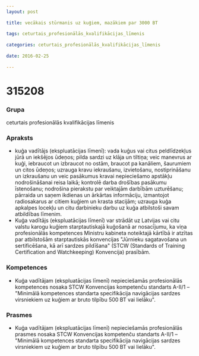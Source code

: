 ```yaml
---
layout: post
    
title: vecākais stūrmanis uz kuģiem, mazākiem par 3000 BT
    
tags: ceturtais_profesionālās_kvalifikācijas_līmenis
    
categories: ceturtais_profesionālās_kvalifikācijas_līmenis
    
date: 2016-02-25
    
---
```

# 315208

### Grupa
ceturtais profesionālās kvalifikācijas līmenis

### Apraksts

* kuģa vadītājs (ekspluatācijas līmenī): vada kuģus vai citus peldlīdzekļus jūrā un iekšējos ūdeņos; pilda sardzi uz klāja un tiltiņa; veic manevrus ar kuģi, iebraucot un izbraucot no ostām, braucot pa kanāliem, šaurumiem un citos ūdeņos; uzrauga kravu iekraušanu, izvietošanu, nostiprināšanu un izkraušanu un veic pasākumus kravai nepieciešamo apstākļu nodrošināšanai reisa laikā; kontrolē darba drošības pasākumu īstenošanu; nodrošina pierakstu par veiktajām darbībām uzturēšanu; pārraida un saņem ikdienas un ārkārtas informāciju, izmantojot radiosakarus ar citiem kuģiem un krasta stacijām; uzrauga kuģa apkalpes locekļu un citu darbinieku darbu uz kuģa atbilstoši savam atbildības līmenim.
* Kuģa vadītājs (ekspluatācijas līmenī) var strādāt uz Latvijas vai citu valstu karogu kuģiem starptautiskajā kuģošanā ar nosacījumu, ka viņa profesionālās kompetences Ministru kabineta noteiktajā kārtībā ir atzītas par atbilstošām starptautiskās konvencijas "Jūrnieku sagatavošana un sertificēšana, kā arī sardzes pildīšana" (STCW (Standards of Training Certification and Watchkeeping) Konvencija) prasībām.

### Kompetences

* Kuģa vadītājam (ekspluatācijas līmenī) nepieciešamās profesionālās kompetences nosaka STCW Konvencijas kompetenču standarts A-II/1 – "Minimālā kompetences standarta specifikācija navigācijas sardzes virsniekiem uz kuģiem ar bruto tilpību 500 BT vai lielāku".

### Prasmes 
* Kuģa vadītājam (ekspluatācijas līmenī) nepieciešamās profesionālās prasmes nosaka STCW Konvencijas kompetenču standarts A-II/1 – "Minimālā kompetences standarta specifikācija navigācijas sardzes virsniekiem uz kuģiem ar bruto tilpību 500 BT vai lielāku".